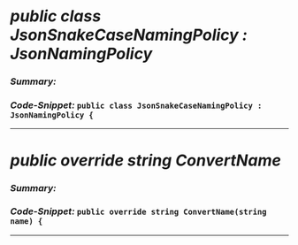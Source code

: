 # _public class JsonSnakeCaseNamingPolicy : JsonNamingPolicy_

### _Summary:_

### _Code-Snippet:_ ``public class JsonSnakeCaseNamingPolicy : JsonNamingPolicy {``

---
# _public override string ConvertName_

### _Summary:_

### _Code-Snippet:_ ``public override string ConvertName(string name) {``

---
